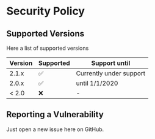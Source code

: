 # Security Policy

## Supported Versions

Here a list of supported versions

| Version | Supported          | Support until |
| ------- | ------------------ | ---- |
| 2.1.x   | :white_check_mark: | Currently under support |
| 2.0.x   | :white_check_mark: | until 1/1/2020 |
| < 2.0   | :x:                | - |

## Reporting a Vulnerability

Just open a new issue here on GitHub.